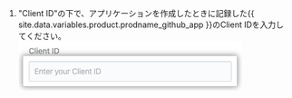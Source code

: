 1. "Client ID"の下で、アプリケーションを作成したときに記録した{{ site.data.variables.product.prodname_github_app }}のClient IDを入力してください。 ![Client IDフィールド](/assets/images/help/insights/client-id.png)
